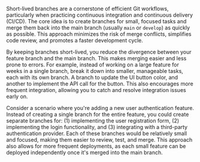 Short-lived branches are a cornerstone of efficient Git workflows, particularly when practicing continuous integration and continuous delivery (CI/CD). The core idea is to create branches for small, focused tasks and merge them back into the main branch (usually `main` or `develop`) as quickly as possible. This approach minimizes the risk of merge conflicts, simplifies code review, and promotes a faster development cycle.

By keeping branches short-lived, you reduce the divergence between your feature branch and the main branch. This makes merging easier and less prone to errors. For example, instead of working on a large feature for weeks in a single branch, break it down into smaller, manageable tasks, each with its own branch. A branch to update the UI button color, and another to implement the API call for the button. This also encourages more frequent integration, allowing you to catch and resolve integration issues early on.

Consider a scenario where you're adding a new user authentication feature. Instead of creating a single branch for the entire feature, you could create separate branches for: (1) implementing the user registration form, (2) implementing the login functionality, and (3) integrating with a third-party authentication provider. Each of these branches would be relatively small and focused, making them easier to review, test, and merge. This approach also allows for more frequent deployments, as each small feature can be deployed independently once it's merged into the main branch.